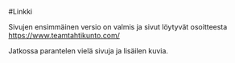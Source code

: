 #Linkki

Sivujen ensimmäinen versio on valmis ja sivut löytyvät osoitteesta
https://www.teamtahtikunto.com/

Jatkossa parantelen vielä sivuja ja lisäilen kuvia.
